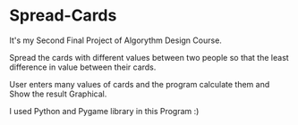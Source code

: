 # Spread-Cards
It's my Second Final Project of Algorythm Design Course.

Spread the cards with different values between two people so that the least difference in value between their cards.

User enters many values of cards and the program calculate them and Show the result Graphical.

I used Python and Pygame library in this Program :)

